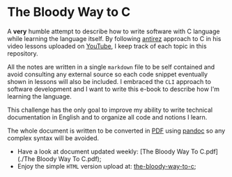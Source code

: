 # The Bloody Way to C

A **very** humble attempt to describe how to write software with C language while learning the language itself. By following [antirez](https://github.com/antirez) approach to C in his video lessons uploaded on [YouTube](https://www.youtube.com/@antirez), I keep track of each topic in this repository.

All the notes are written in a single `markdown` file to be self contained and avoid consulting any external source so each code snippet eventually shown in lessons will also be included. I embraced the `CLI` approach to software development and I want to write this e-book to describe how I'm learning the language.

This challenge has the only goal to improve my ability to write technical documentation in English and to organize all code and notions I learn.

The whole document is written to be converted in [PDF](https://it.wikipedia.org/wiki/Portable_Document_Format) using [pandoc](https://pandoc.org/) so any complex syntax will be avoided.

- Have a look at document updated weekly: [The Bloody Way To C.pdf](./The Bloody Way To C.pdf);
- Enjoy the simple `HTML` version upload at: [the-bloody-way-to-c](https://simone-lungarella.github.io/the-bloody-way-to-c/);
